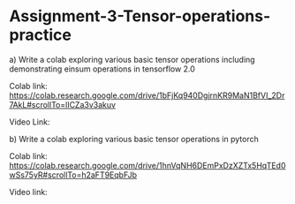 # Assignment-3-Tensor-operations-practice

a) Write a colab exploring various basic tensor operations including demonstrating einsum operations in tensorflow 2.0

Colab link: https://colab.research.google.com/drive/1bFjKq940DgjrnKR9MaN1BfVI_2Dr7AkL#scrollTo=lICZa3v3akuv

Video Link:

b) Write a colab exploring various basic tensor operations in pytorch

Colab link: https://colab.research.google.com/drive/1hnVqNH6DEmPxDzXZTx5HqTEd0wSs75yR#scrollTo=h2aFT9EqbFJb

Video link:

